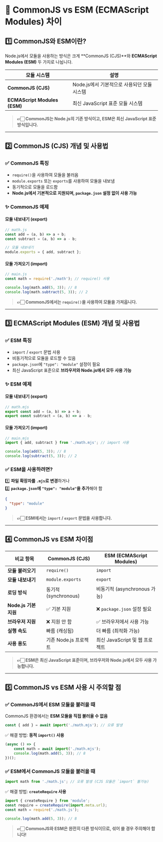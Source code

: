 

# 🚀 CommonJS vs ESM (ECMAScript Modules) 차이

## 1️⃣ CommonJS와 ESM이란?
Node.js에서 모듈을 사용하는 방식은 크게 **CommonJS (CJS)**와 **ECMAScript Modules (ESM)** 두 가지로 나뉩니다.

| 모듈 시스템 | 설명 |
|------------|----------------------------------------|
| **CommonJS (CJS)** | Node.js에서 기본적으로 사용되던 모듈 시스템 |
| **ECMAScript Modules (ESM)** | 최신 JavaScript 표준 모듈 시스템 |

> **👉🏻 CommonJS는 Node.js의 기존 방식이고, ESM은 최신 JavaScript 표준 방식입니다.**

---

## 2️⃣ CommonJS (CJS) 개념 및 사용법

### ✅ CommonJS 특징
- `require()`을 사용하여 모듈을 불러옴
- `module.exports` 또는 `exports`를 사용하여 모듈을 내보냄
- 동기적으로 모듈을 로드함
- **Node.js에서 기본적으로 지원되며, `package.json` 설정 없이 사용 가능**

### ✨ CommonJS 예제

#### **모듈 내보내기 (export)**
```javascript
// math.js
const add = (a, b) => a + b;
const subtract = (a, b) => a - b;

// 모듈 내보내기
module.exports = { add, subtract };
```

#### **모듈 가져오기 (import)**
```javascript
// main.js
const math = require('./math'); // require() 사용

console.log(math.add(5, 3)); // 8
console.log(math.subtract(5, 3)); // 2
```

> **👉🏻 CommonJS에서는 `require()`을 사용하여 모듈을 가져옵니다.**

---

## 3️⃣ ECMAScript Modules (ESM) 개념 및 사용법

### ✅ ESM 특징
- `import` / `export` 문법 사용
- 비동기적으로 모듈을 로드할 수 있음
- `package.json`에 `"type": "module"` 설정이 필요
- 최신 JavaScript 표준으로 **브라우저와 Node.js에서 모두 사용 가능**

### ✨ ESM 예제

#### **모듈 내보내기 (export)**
```javascript
// math.mjs
export const add = (a, b) => a + b;
export const subtract = (a, b) => a - b;
```

#### **모듈 가져오기 (import)**
```javascript
// main.mjs
import { add, subtract } from './math.mjs'; // import 사용

console.log(add(5, 3)); // 8
console.log(subtract(5, 3)); // 2
```

### ✅ ESM을 사용하려면?
1️⃣ **파일 확장자를 `.mjs`로 변경**하거나  
2️⃣ **`package.json`에 `"type": "module"`을 추가**해야 함

```json
{
  "type": "module"
}
```

> **👉🏻 ESM에서는 `import` / `export` 문법을 사용합니다.**

---

## 4️⃣ CommonJS vs ESM 차이점

| 비교 항목 | CommonJS (CJS) | ESM (ECMAScript Modules) |
|-----------|----------------|-------------------------|
| **모듈 불러오기** | `require()` | `import` |
| **모듈 내보내기** | `module.exports` | `export` |
| **로딩 방식** | 동기적 (synchronous) | 비동기적 (asynchronous 가능) |
| **Node.js 기본 지원** | ✅ 기본 지원 | ❌ `package.json` 설정 필요 |
| **브라우저 지원** | ❌ 지원 안 함 | ✅ 브라우저에서 사용 가능 |
| **실행 속도** | 빠름 (캐싱됨) | 더 빠름 (최적화 가능) |
| **사용 용도** | 기존 Node.js 프로젝트 | 최신 JavaScript 및 웹 프로젝트 |

> **👉🏻 ESM은 최신 JavaScript 표준이며, 브라우저와 Node.js에서 모두 사용 가능합니다.**

---

## 5️⃣ CommonJS vs ESM 사용 시 주의할 점

### ✅ CommonJS에서 ESM 모듈을 불러올 때
CommonJS 환경에서는 **ESM 모듈을 직접 불러올 수 없음**
```javascript
const { add } = await import('./math.mjs'); // 오류 발생
```
✅ 해결 방법: **동적 `import()` 사용**
```javascript
(async () => {
    const math = await import('./math.mjs');
    console.log(math.add(5, 3)); // 8
})();
```

### ✅ ESM에서 CommonJS 모듈을 불러올 때
```javascript
import math from './math.js'; // 오류 발생 (CJS 모듈은 `import` 불가능)
```
✅ 해결 방법: **`createRequire` 사용**
```javascript
import { createRequire } from 'module';
const require = createRequire(import.meta.url);
const math = require('./math.js');

console.log(math.add(5, 3)); // 8
```

> **👉🏻 CommonJS와 ESM은 완전히 다른 방식이므로, 섞어 쓸 경우 주의해야 합니다!**

